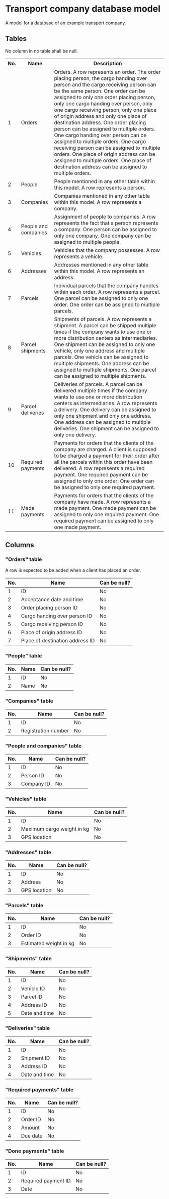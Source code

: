 # Transport company database model

A model for a database of an example transport company.

## Tables

No column in no table shall be null.

|No.|Name|Description
|-|-|-
|1|Orders|Orders. A row represents an order. The order placing person, the cargo handing over person and the cargo receiving person can be the same person. One order can be assigned to only one order placing person, only one cargo handing over person, only one cargo receiving person, only one place of origin address and only one place of destination address. One order placing person can be assigned to multiple orders. One cargo handing over person can be assigned to multiple orders. One cargo receiving person can be assigned to multiple orders. One place of origin address can be assigned to multiple orders. One place of destination address can be assigned to multiple orders.
|2|People|People mentioned in any other table within this model. A row represents a person.
|3|Companies|Companies mentioned in any other table within this model. A row represents a company.
|4|People and companies|Assignment of people to companies. A row represents the fact that a person represents a company. One person can be assigned to only one company. One company can be assigned to multiple people.
|5|Vehicles|Vehicles that the company possesses. A row represents a vehicle.
|6|Addresses|Addresses mentioned in any other table within this model. A row represents an address.
|7|Parcels|Individual parcels that the company handles within each order. A row represents a parcel. One parcel can be assigned to only one order. One order can be assigned to multiple parcels.
|8|Parcel shipments|Shipments of parcels. A row represents a shipment. A parcel can be shipped multiple times if the company wants to use one or more distribution centers as intermediaries. One shipment can be assigned to only one vehicle, only one address and multiple parcels. One vehicle can be assigned to multiple shipments. One address can be assigned to multiple shipments. One parcel can be assigned to multiple shipments.
|9|Parcel deliveries|Deliveries of parcels. A parcel can be delivered multiple times if the company wants to use one or more distribution centers as intermediaries. A row represents a delivery. One delivery can be assigned to only one shipment and only one address. One address can be assigned to multiple deliveries. One shipment can be assigned to only one delivery.
|10|Required payments|Payments for orders that the clients of the company are charged. A client is supposed to be charged a payment for their order after all the parcels within this order have been delivered. A row represents a required payment. One required payment can be assigned to only one order. One order can be assigned to only one required payment.
|11|Made payments|Payments for orders that the clients of the company have made. A row represents a made payment. One made payment can be assigned to only one required payment. One required payment can be assigned to only one made payment.

## Columns

### "Orders" table

A row is expected to be added when a client has placed an order.

|No.|Name|Can be null?
|-|-|-
|1|ID|No
|2|Acceptance date and time|No
|3|Order placing person ID|No
|4|Cargo handing over person ID|No
|5|Cargo receiving person ID|No
|6|Place of origin address ID|No
|7|Place of destination address ID|No

### "People" table

|No.|Name|Can be null?
|-|-|-
|1|ID|No
|2|Name|No

### "Companies" table

|No.|Name|Can be null?
|-|-|-
|1|ID|No
|2|Registration number|No

### "People and companies" table

|No.|Name|Can be null?
|-|-|-
|1|ID|No
|2|Person ID|No
|3|Company ID|No

### "Vehicles" table

|No.|Name|Can be null?
|-|-|-
|1|ID|No
|2|Maximum cargo weight in kg|No
|3|GPS location|No

### "Addresses" table

|No.|Name|Can be null?
|-|-|-
|1|ID|No
|2|Address|No
|3|GPS location|No

### "Parcels" table

|No.|Name|Can be null?
|-|-|-
|1|ID|No
|2|Order ID|No
|3|Estimated weight in kg|No

### "Shipments" table

|No.|Name|Can be null?
|-|-|-
|1|ID|No
|2|Vehicle ID|No
|3|Parcel ID|No
|4|Address ID|No
|5|Date and time|No

### "Deliveries" table

|No.|Name|Can be null?
|-|-|-
|1|ID|No
|2|Shipment ID|No
|3|Address ID|No
|4|Date and time|No

### "Required payments" table

|No.|Name|Can be null?
|-|-|-
|1|ID|No
|2|Order ID|No
|3|Amount|No
|4|Due date|No

### "Done payments" table

|No.|Name|Can be null?
|-|-|-
|1|ID|No
|2|Required payment ID|No
|3|Date|No
